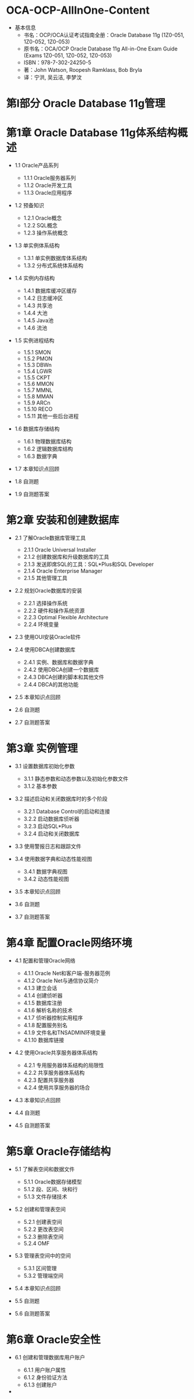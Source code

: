 OCA-OCP-AllInOne-Content
=========================

* 基本信息
  - 书名：OCP/OCA认证考试指南全册：Oracle Database 11g (1Z0-051, 1Z0-052, 1Z0-053)
  - 原书名：OCA/OCP Oracle Database 11g All-in-One Exam Guide (Exams 1Z0-051, 1Z0-052, 1Z0-053)
  - ISBN：978-7-302-24250-5
  - 著：John Watson, Roopesh Ramklass, Bob Bryla
  - 译：宁洪, 吴云洁, 李梦汶
  
# 第I部分 Oracle Database 11g管理

# 第1章 Oracle Database 11g体系结构概述

* 1.1 Oracle产品系列
  - 1.1.1 Oracle服务器系列
  - 1.1.2 Oracle开发工具
  - 1.1.3 Oracle应用程序

* 1.2 预备知识
  - 1.2.1 Oracle概念
  - 1.2.2 SQL概念
  - 1.2.3 操作系统概念

* 1.3 单实例体系结构
  - 1.3.1 单实例数据库体系结构
  - 1.3.2 分布式系统体系结构

* 1.4 实例内存结构
  - 1.4.1 数据库缓冲区缓存
  - 1.4.2 日志缓冲区
  - 1.4.3 共享池
  - 1.4.4 大池
  - 1.4.5 Java池
  - 1.4.6 流池
  
* 1.5 实例进程结构
  - 1.5.1 SMON
  - 1.5.2 PMON
  - 1.5.3 DBWn
  - 1.5.4 LGWR
  - 1.5.5 CKPT
  - 1.5.6 MMON
  - 1.5.7 MMNL
  - 1.5.8 MMAN
  - 1.5.9 ARCn
  - 1.5.10 RECO
  - 1.5.11 其他一些后台进程
  
* 1.6 数据库存储结构
  - 1.6.1 物理数据库结构
  - 1.6.2 逻辑数据库结构
  - 1.6.3 数据字典
  
* 1.7 本章知识点回顾
* 1.8 自测题
* 1.9 自测题答案

# 第2章 安装和创建数据库

* 2.1 了解Oracle数据库管理工具
  - 2.1.1 Oracle Universal Installer
  - 2.1.2 创建数据库和升级数据库的工具
  - 2.1.3 发送即席SQL的工具：SQL*Plus和SQL Developer
  - 2.1.4 Oracle Enterprise Manager
  - 2.1.5 其他管理工具
  
* 2.2 规划Oracle数据库的安装
  - 2.2.1 选择操作系统
  - 2.2.2 硬件和操作系统资源
  - 2.2.3 Optimal Flexible Architecture
  - 2.2.4 环境变量
  
* 2.3 使用OUI安装Oracle软件

* 2.4 使用DBCA创建数据库
  - 2.4.1 实例、数据库和数据字典
  - 2.4.2 使用DBCA创建一个数据库
  - 2.4.3 DBCA创建的脚本和其他文件
  - 2.4.4 DBCA的其他功能
  
* 2.5 本章知识点回顾
* 2.6 自测题
* 2.7 自测题答案

# 第3章 实例管理

* 3.1 设置数据库初始化参数
  - 3.1.1 静态参数和动态参数以及初始化参数文件
  - 3.1.2 基本参数
  
* 3.2 描述启动和关闭数据库时的多个阶段
  - 3.2.1 Database Control的启动和连接
  - 3.2.2 启动数据库侦听器
  - 3.2.3 启动SQL*Plus
  - 3.2.4 启动和关闭数据库
  
* 3.3 使用警报日志和跟踪文件

* 3.4 使用数据字典和动态性能视图
  - 3.4.1 数据字典视图
  - 3.4.2 动态性能视图

* 3.5 本章知识点回顾
* 3.6 自测题
* 3.7 自测题答案

# 第4章 配置Oracle网络环境

* 4.1 配置和管理Oracle网络
  - 4.1.1 Oracle Net和客户端-服务器范例
  - 4.1.2 Oracle Net与通信协议简介
  - 4.1.3 建立会话
  - 4.1.4 创建侦听器
  - 4.1.5 数据库注册
  - 4.1.6 解析名称的技术
  - 4.1.7 侦听器控制实用程序
  - 4.1.8 配置服务别名
  - 4.1.9 文件名和TNSADMIN环境变量
  - 4.1.10 数据库链接
  
* 4.2 使用Oracle共享服务器体系结构
  - 4.2.1 专用服务器体系结构的局限性
  - 4.2.2 共享服务器体系结构
  - 4.2.3 配置共享服务器
  - 4.2.4 使用共享服务器的场合

* 4.3 本章知识点回顾
* 4.4 自测题
* 4.5 自测题答案

# 第5章 Oracle存储结构

* 5.1 了解表空间和数据文件
  - 5.1.1 Oracle数据存储模型
  - 5.1.2 段、区间、块和行
  - 5.1.3 文件存储技术

* 5.2 创建和管理表空间
  - 5.2.1 创建表空间
  - 5.2.2 更改表空间
  - 5.2.3 删除表空间
  - 5.2.4 OMF

* 5.3 管理表空间中的空间
  - 5.3.1 区间管理
  - 5.3.2 管理端空间
  
* 5.4 本章知识点回顾
* 5.5 自测题
* 5.6 自测题答案

# 第6章 Oracle安全性

* 6.1 创建和管理数据库用户账户
  - 6.1.1 用户账户属性
  - 6.1.2 身份验证方法
  - 6.1.3 创建账户

* 